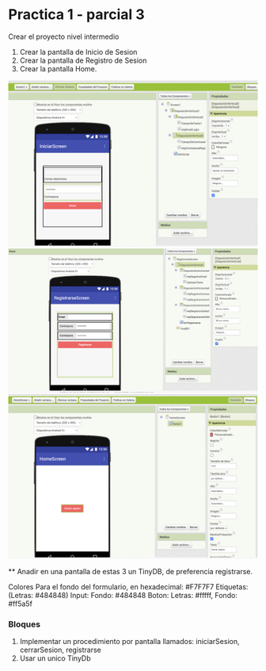 # Practica 1 - parcial 3

Crear el proyecto nivel intermedio

1. Crear la pantalla de Inicio de Sesion
2. Crear la pantalla de Registro de Sesion
3. Crear la pantalla Home.

![login](./imagesappInv/login.png)
![signup](./imagesappInv/signup.png)
![home](./imagesappInv/home.png)

** Anadir en una pantalla de estas 3 un TinyDB, de preferencia registrarse.

Colores
Para el fondo del formulario, en hexadecimal: #F7F7F7
Etiquetas: (Letras: #484848)
Input: Fondo: #484848
Boton: Letras: #fffff, Fondo: #ff5a5f

### Bloques

1. Implementar un procedimiento por pantalla llamados: iniciarSesion, cerrarSesion, registrarse
2. Usar un unico TinyDb
   




